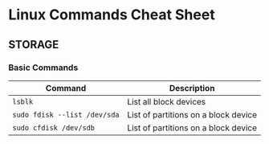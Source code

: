 # Linux Commands Cheat Sheet
## STORAGE
### Basic Commands


| Command                        | Description               |
|--------------------------------|---------------------------|
| `lsblk`                        | List all block devices    |
| `sudo fdisk --list /dev/sda`   | List of partitions on a block device       |
| `sudo cfdisk /dev/sdb` | List of partitions on a block device |

```bash
